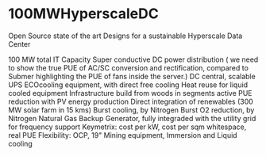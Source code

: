 # 100MWHyperscaleDC
Open Source state of the art Designs for a sustainable Hyperscale Data Center

100 MW total IT Capacity
Super conductive DC power distribution ( we need to show the true PUE of AC/SC conversion and rectification, compared to Submer highlighting the PUE of fans inside the server.)
DC central, scalable UPS
ECOcooling equipment, with direct free cooling
Heat reuse for liquid cooled equipment
Infrastructure build from woods in segments
active PUE reduction with PV energy production
Direct integration of renewables (300 MW solar farm in 15 kms)
Burst cooling, by Nitrogen
Burst O2 reduction, by Nitrogen
Natural Gas Backup Generator, fully integraded with the utility grid for frequency support
Keymetrix: cost per kW, cost per sqm whitespace, real PUE
Flexibility: OCP, 19" Mining equipment, Immersion and Liquid cooling
